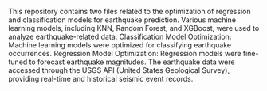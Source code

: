 This repository contains two files related to the optimization of regression and classification models for earthquake prediction. Various machine learning models, including KNN, Random Forest, and XGBoost, were used to analyze earthquake-related data.
Classification Model Optimization: Machine learning models were optimized for classifying earthquake occurrences.
Regression Model Optimization: Regression models were fine-tuned to forecast earthquake magnitudes. The earthquake data were accessed through the USGS API (United States Geological Survey), providing real-time and historical seismic event records.
